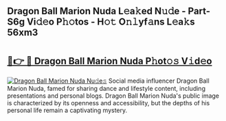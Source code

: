 ## Dragon Ball Marion Nuda L𝚎a𝚔ed N𝚞𝚍e - Part-S6g Vi𝚍𝚎o P𝚑𝚘tos - H𝚘𝚝 O𝚗𝚕yf𝚊ns L𝚎a𝚔s 56xm3

# <h2><a href="http://kf30ev4.oniu.top/?m=Dragon+Ball+Marion+Nuda">🔗👉 🔴 Dragon Ball Marion Nuda P𝚑ot𝚘𝚜 V𝚒d𝚎o</a></h2>

[![Dragon Ball Marion Nuda Nu𝚍e𝚜](https://i.imgur.com/0qMVB7G.gif)](http://kf30ev4.oniu.top/?m=Dragon+Ball+Marion+Nuda)
Social media influencer Dragon Ball Marion Nuda, famed for sharing dance and lifestyle content, including presentations and personal blogs. Dragon Ball Marion Nuda's public image is characterized by its openness and accessibility, but the depths of his personal life remain a captivating mystery.  
